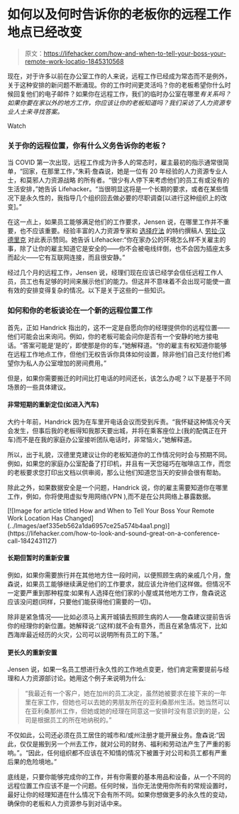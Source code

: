 # 如何以及何时告诉你的老板你的远程工作地点已经改变

> 原文：<https://lifehacker.com/how-and-when-to-tell-your-boss-your-remote-work-locatio-1845310568>

现在，对于许多以前在办公室工作的人来说，远程工作已经成为常态而不是例外，关于这种安排的新问题不断涌现。你的工作时间更灵活吗？你的老板希望你什么时候回复他们的电子邮件？如果你在远程工作，我们的临时办公室在哪里*有关系吗？如果你要在家以外的地方工作，你应该让你的老板知道吗？我们采访了人力资源专业人士来寻找答案。* 

Watch

### 关于你的远程位置，你有什么义务告诉你的老板？

当 COVID 第一次出现，远程工作成为许多人的常态时，雇主最初的指示通常很简单，“回家，在那里工作，”朱莉·詹森说，她是一位有 20 年经验的人力资源专业人士，和莫邪人力资源战略 的所有者。“很少有人停下来考虑他们的员工有或没有的生活安排，”她告诉 Lifehacker。“当很明显这将是一个长期的要求，或者在某些情况下是永久性的，我指导几个组织回去做必要的尽职调查[以进行这种组织上的改变]。”

在这一点上，如果员工能够满足他们的工作要求，Jensen 说，在哪里工作并不重要，也不应该重要。经验丰富的人力资源专家和 [选择疗法](http://www.choosingtherapy.com) 的特约撰稿人 [劳拉·汉德里克](https://www.choosingtherapy.com/laura-handrick) 对此表示赞同。她告诉 Lifehacker:“你在家办公的环境怎么样不关雇主的事，除了让你的雇主知道它是安全的——你不会被电线绊倒，也不会因为插座太多而起火——它有互联网连接，而且很安静。”

经过几个月的远程工作，Jensen 说，经理们现在应该已经学会信任远程工作人员，员工也有足够的时间来展示他们的能力。但这并不意味着不会出现可能使一直有效的安排变得复杂的情况。以下是关于这些的一些知识。

### 如何和你的老板谈论在一个新的远程位置工作

首先，正如 Handrick 指出的，这不一定是自愿向你的经理提供你的远程位置——他们可能会出来询问。例如，你的老板可能会问你是否有一个安静的地方接电话。“答案可能是‘是的’，即使那是你的车，”她解释道。“你的雇主有权知道你能够在远程工作地点工作，但他们无权告诉你具体如何设置，除非他们自己支付他们希望你为私人办公室增加的房间费用。”

但是，如果你需要搬迁的时间比打电话的时间还长，该怎么办呢？以下是基于不同场景的一些具体建议。

#### 非常短期的重新定位(如进入汽车)

大约十年前，Handrick 因为在车里开电话会议而受到斥责。“我怀疑这种情况今天会发生，但事后我的老板得知我那天要出城，并将在乘客座位上(我的配偶正在开车)而不是在我的家庭办公室接听团队电话时，非常恼火，”她解释道。

所以，出于礼貌，汉德里克建议让你的老板知道你的工作情况何时会与预期不同。例如，如果您的家庭办公室配备了打印机，并且有一天您碰巧在咖啡店工作，而您的老板要求您打印出文档以供审阅，那么让他们知道您当天的安排会很有帮助。

除此之外，如果数据安全是一个问题，Handrick 说，你的雇主需要知道你在哪里工作，例如，你将使用虚拟专用网络(VPN ),而不是在公共网络上暴露数据。

<aside data-commerce-source="inset" class="sc-16a0mhj-2 gAjHzr">[![Image for article titled How and When to Tell Your Boss Your Remote Work Location Has Changed](../Images/aef335eb562a1da6957ce25a574b4aa1.png)](https://lifehacker.com/how-to-look-and-sound-great-on-a-conference-call-1842431127)</aside>

#### 长期但暂时的重新安置

例如，如果你需要旅行并在其他地方住一段时间，以便照顾生病的亲戚几个月，詹森说，如果员工能够继续满足他们的工作要求，就应该允许他们这样做。但情况不一定要严重到那种程度:如果有人选择在他们家的小屋或其他地方工作，詹森说这应该没问题(同样，只要他们能获得他们需要的一切)。

除非是紧急情况——比如必须马上离开城镇去照顾生病的人——詹森建议提前告诉你的经理你的新位置。她解释说:“(这样)就不会有意外，而且在紧急情况下，比如西海岸最近经历的火灾，公司可以说明所有员工的下落。”

#### 更长久的重新安置

Jensen 说，如果一名员工想进行永久性的工作地点变更，他们肯定需要提前与经理和人力资源部讨论。她用这个例子来说明为什么:

> “我最近有一个客户，她在加州的员工决定，虽然她被要求在接下来的一年里在家工作，但她也可以去她的男朋友所在的亚利桑那州生活。她当然可以在亚利桑那州工作，但她或她的经理在同意这一安排时没有意识到的是，公司是根据员工的所在地纳税的。”

不仅如此，公司还必须在员工居住的城市和/或州注册才能开展业务。詹森说:“因此，仅仅是搬到另一个州去工作，就对公司的财务、福利和劳动法产生了严重的影响。”。“因此，任何组织都不应该在不知情的情况下被置于对公司和员工都有严重后果的危险境地。”

底线是，只要你能够完成你的工作，并有你需要的基本用品和设备，从一个不同的远程位置工作应该不是一个问题。任何时候，当你无法使用你所有的常规设置时，最好让你的经理知道在什么情况下会有所不同。如果你想做更多的永久性的变动，确保你的老板和人力资源参与到对话中来。